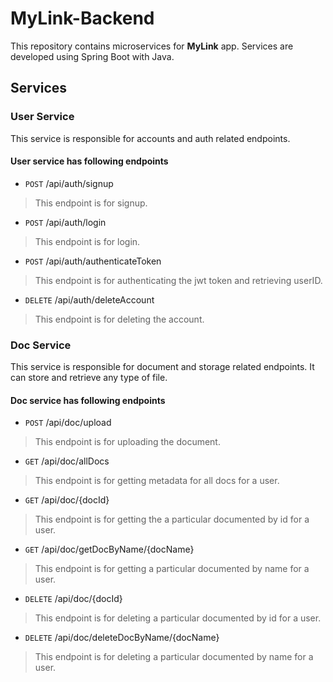 # MyLink-Backend
This repository contains microservices for **MyLink** app. Services are developed using Spring Boot with Java.
## Services
### User Service
This service is responsible for accounts and auth related endpoints.
#### User service has following endpoints
* `POST` /api/auth/signup
> This endpoint is for signup.
* `POST` /api/auth/login
> This endpoint is for login.
* `POST` /api/auth/authenticateToken
> This endpoint is for authenticating the jwt token and retrieving userID.
* `DELETE` /api/auth/deleteAccount
> This endpoint is for deleting the account.

### Doc Service
This service is responsible for document and storage related endpoints. It can store and retrieve any type of file.
#### Doc service has following endpoints
* `POST` /api/doc/upload
> This endpoint is for uploading the document.
* `GET` /api/doc/allDocs
> This endpoint is for getting metadata for all docs for a user.
* `GET` /api/doc/{docId}
> This endpoint is for getting the a particular documented by id for a user.
* `GET` /api/doc/getDocByName/{docName}
> This endpoint is for getting a particular documented by name for a user.
* `DELETE` /api/doc/{docId}
> This endpoint is for deleting a particular documented by id for a user.
* `DELETE` /api/doc/deleteDocByName/{docName}
> This endpoint is for deleting a particular documented by name for a user.
